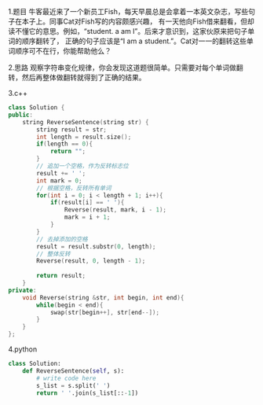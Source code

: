 1.题目
牛客最近来了一个新员工Fish，每天早晨总是会拿着一本英文杂志，写些句子在本子上。同事Cat对Fish写的内容颇感兴趣，
有一天他向Fish借来翻看，但却读不懂它的意思。例如，“student. a am I”。后来才意识到，这家伙原来把句子单词的顺序翻转了，
正确的句子应该是“I am a student.”。Cat对一一的翻转这些单词顺序可不在行，你能帮助他么？

2.思路
观察字符串变化规律，你会发现这道题很简单。只需要对每个单词做翻转，然后再整体做翻转就得到了正确的结果。


3.c++
```c++
class Solution {
public:
    string ReverseSentence(string str) {
        string result = str;
        int length = result.size();
        if(length == 0){
            return "";
        }
        // 追加一个空格，作为反转标志位
        result += ' ';
        int mark = 0;
        // 根据空格，反转所有单词
        for(int i = 0; i < length + 1; i++){
            if(result[i] == ' '){
                Reverse(result, mark, i - 1);
                mark = i + 1;
            }
        }
        // 去掉添加的空格
        result = result.substr(0, length);
        // 整体反转
        Reverse(result, 0, length - 1);
        
        return result;
    }
private:
    void Reverse(string &str, int begin, int end){
        while(begin < end){
            swap(str[begin++], str[end--]);
        }
    }
};
```

4.python
```python
class Solution:
    def ReverseSentence(self, s):
        # write code here
        s_list = s.split(' ')
        return ' '.join(s_list[::-1])
```
